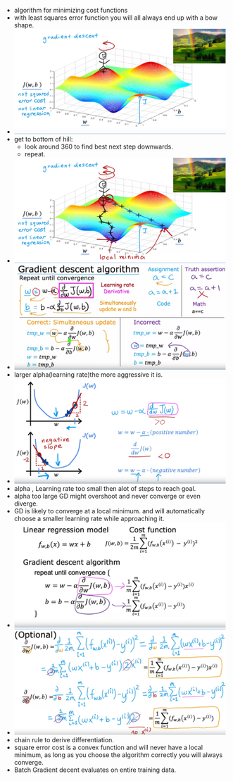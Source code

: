 - algorithm for minimizing cost functions
- with least squares error function you will all always end up with a bow shape.
- ![image.png](../assets/image_1671838588179_0.png)
- get to bottom of hill:
	- look around 360 to find best next step downwards.
	- repeat.
- ![image.png](../assets/image_1671838731212_0.png)
- ![image.png](../assets/image_1671840447140_0.png)
- larger alpha(learning rate)the more aggressive it is.
- ![image.png](../assets/image_1671841584540_0.png)
- alpha , Learning rate too small  then alot of steps to reach goal.
- alpha too large GD might overshoot and never converge or even diverge.
- GD is likely to converge at a local minimum. and will automatically choose a smaller learning rate while approaching it.
- ![image.png](../assets/image_1672098387894_0.png)
- ![image.png](../assets/image_1672170413996_0.png)
- chain rule to derive differentiation.
- square error cost  is a convex function and will never  have a local minimum, as long as you choose the algorithm correctly you will always converge.
- Batch Gradient decent  evaluates on entire training data.